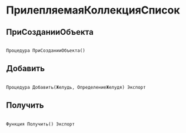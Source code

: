 # ПрилепляемаяКоллекцияСписок

## ПриСозданииОбъекта

```bsl

Процедура ПриСозданииОбъекта() 
```

## Добавить

```bsl

Процедура Добавить(Желудь, ОпределениеЖелудя) Экспорт
```

## Получить

```bsl

Функция Получить() Экспорт
```

